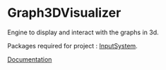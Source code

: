 # Graph3DVisualizer
Engine to display and interact with the graphs in 3d.

Packages required for project : [InputSystem](https://docs.unity3d.com/2020.1/Documentation/Manual/com.unity.inputsystem.html).

[Documentation](https://github.com/gershuk/Graph3DVisualizer/blob/master/Documentation/md/index_classes.md)
